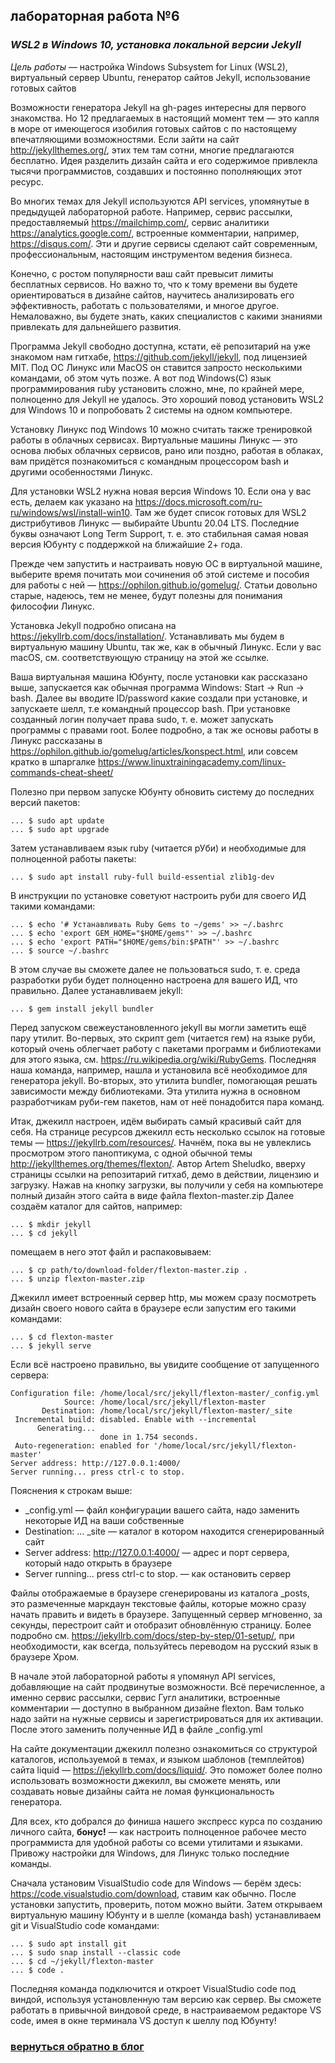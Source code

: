 ## лабораторная работа №6

### *WSL2 в Windows 10, установка локальной версии Jekyll*

*Цель работы* — настройка Windows Subsystem for Linux (WSL2), виртуальный сервер
Ubuntu, генератор сайтов Jekyll, использование готовых сайтов

Возможности генератора Jekyll на gh-pages интересны для первого
знакомства. Но 12 предлагаемых в настоящий момент тем — это капля
в море от имеющегося изобилия готовых сайтов с по настоящему
впечатляющими возможностями. Если зайти на сайт <http://jekyllthemes.org/>,
этих тем там сотни, многие предлагаются бесплатно. Идея разделить
дизайн сайта и его содержимое привлекла тысячи программистов,
создавших и постоянно пополняющих этот ресурс.

Во многих темах для Jekyll используются API services, упомянутые в предыдущей
лабораторной работе. Например, сервис рассылки, предоставляемый
<https://mailchimp.com/>, сервис аналитики <https://analytics.google.com/>, встроенные
комментарии, например, <https://disqus.com/>. Эти и другие сервисы сделают
сайт современным, профессиональным, настоящим инструментом ведения
бизнеса.

Конечно, с ростом популярности ваш сайт превысит лимиты бесплатных
сервисов. Но важно то, что к тому времени вы будете ориентироваться в
дизайне сайтов, научитесь анализировать его эффективность, работать
с пользователями, и многое другое. Немаловажно, вы будете знать,
каких специалистов с какими знаниями привлекать для дальнейшего
развития.

Программа Jekyll свободно доступна, кстати, её репозитарий на уже
знакомом нам  гитхабе, <https://github.com/jekyll/jekyll>, под лицензией MIT.  Под ОС
Линукс или MacOS он ставится запросто несколькими командами, об этом
чуть позже. А вот под Windows(C) язык программирования ruby установить
сложно, мне, по крайней мере, полноценно для Jekyll не удалось. Это
хороший повод установить WSL2 для Windows 10 и попробовать 2 системы на
одном компьютере.

Установку  Линукс под Windows 10 можно считать также тренировкой работы
в облачных сервисах. Виртуальные машины Линукс — это основа любых
облачных сервисов, рано или поздно, работая в облаках, вам придётся
познакомиться с командным процессором bash и другими особенностями
Линукс.

Для установки WSL2 нужна новая версия Windows 10. Если она у вас есть,
делаем как указано на <https://docs.microsoft.com/ru-ru/windows/wsl/install-win10>. Там же будет
список готовых для  WSL2 дистрибутивов Линукс — выбирайте  Ubuntu 20.04
LTS. Последние буквы означают Long Term Support, т. е. это стабильная самая
новая версия Юбунту с поддержкой на ближайшие 2+ года.

Прежде чем запустить и настраивать новую ОС в виртуальной машине,
выберите время почитать мои сочинения	об этой системе и пособия
для работы с ней — <https://ophilon.github.io/gomelug/>. Статьи довольно старые,
надеюсь, тем не менее, будут полезны для понимания философии Линукс.

Установка Jekyll подробно описана на <https://jekyllrb.com/docs/installation/>.
Устанавливать мы будем в виртуальную машину Ubuntu, так же, как в обычный
Линукс. Если у вас macOS, см. соответствующую страницу на этой же ссылке.

Ваша виртуальная машина Юбунту, после установки как рассказано выше,
запускается как обычная программа Windows: Start → Run → bash. Далее вы вводите
ID/password какие создали при установке, и запускаете шелл, т.е командный
процессор bash. При установке созданный логин получает права sudo,
т. е. может запускать программы с правами root. Более подробно, а так же
основы работы в Линукс рассказаны в <https://ophilon.github.io/gomelug/articles/konspect.html>,
или совсем кратко в шпаргалке <https://www.linuxtrainingacademy.com/linux-commands-cheat-sheet/>

Полезно при первом запуске Юбунту обновить систему до последних версий пакетов:

    ... $ sudo apt update
    ... $ sudo apt upgrade

Затем устанавливаем язык ruby (читается рУби) и необходимые для полноценной работы пакеты:

    ... $ sudo apt install ruby-full build-essential zlib1g-dev

В инструкции по установке советуют настроить руби для своего ИД такими командами:

    ... $ echo '# Устанавливать Ruby Gems to ~/gems' >> ~/.bashrc
    ... $ echo 'export GEM_HOME="$HOME/gems"' >> ~/.bashrc
    ... $ echo 'export PATH="$HOME/gems/bin:$PATH"' >> ~/.bashrc
    ... $ source ~/.bashrc

В этом случае вы сможете далее не пользоваться sudo, т. е. среда
разработки руби будет полноценно настроена для вашего ИД, что
правильно. Далее устанавливаем jekyll:

    ... $ gem install jekyll bundler

Перед запуском свежеустановленного jekyll вы могли заметить ещё пару
утилит. Во-первых, это скрипт gem (читается гем) на языке руби, который
очень облегчает работу с пакетами программ и библиотеками для этого
языка, см. <https://ru.wikipedia.org/wiki/RubyGems>. Последняя наша команда, например,
нашла и установила всё необходимое для генератора jekyll. Во-вторых, это
утилита bundler, помогающая решать зависимости между библиотеками. Эта
утилита нужна в основном разработчикам руби-гем пакетов, нам от
неё понадобится пара команд.

Итак, джекилл настроен, идём выбирать самый красивый сайт для себя. На
странице ресурсов джекилл есть несколько ссылок на готовые темы
— <https://jekyllrb.com/resources/>. Начнём, пока вы не увлеклись просмотром этого
паноптикума, с одной обычной темы <http://jekyllthemes.org/themes/flexton/>. Автор Artem
Sheludko, вверху страницы ссылки на репозитарий гитхаб, демо в действии,
лицензию и загрузку. Нажав на кнопку загрузки, вы получили у себя на
компьютере полный дизайн этого сайта в виде файла flexton-master.zip
Далее создаём каталог для сайтов, например:

    ... $ mkdir jekyll
    ... $ cd jekyll

помещаем в него этот файл и распаковываем:

    ... $ cp path/to/download-folder/flexton-master.zip .
    ... $ unzip flexton-master.zip

Джекилл имеет встроенный сервер http, мы можем сразу посмотреть дизайн
своего нового сайта в браузере если запустим его такими командами:

    ... $ cd flexton-master
    ... $ jekyll serve

Если всё настроено правильно, вы увидите сообщение от запущенного сервера:

    Configuration file: /home/local/src/jekyll/flexton-master/_config.yml
                Source: /home/local/src/jekyll/flexton-master
           Destination: /home/local/src/jekyll/flexton-master/_site
     Incremental build: disabled. Enable with --incremental
          Generating...
                        done in 1.754 seconds.
     Auto-regeneration: enabled for '/home/local/src/jekyll/flexton-master'
    Server address: http://127.0.0.1:4000/
    Server running... press ctrl-c to stop.

Пояснения к строкам выше:

- _config.yml — файл конфигурации вашего сайта, надо заменить некоторые ИД на ваши собственные
- Destination: ... _site — каталог в котором находится сгенерированный сайт
- Server address: <http://127.0.0.1:4000/> — адрес и порт сервера, который надо открыть в браузере
- Server running... press ctrl-c to stop. — как остановить сервер

Файлы отображаемые в браузере сгенерированы из каталога _posts, это
размеченные маркдаун текстовые файлы, которые можно сразу начать
править и видеть в браузере. Запущенный сервер мгновенно, за секунды,
перестроит сайт и отобразит обновлённую страницу. Более подробно
см. <https://jekyllrb.com/docs/step-by-step/01-setup/>, при необходимости, как всегда,
пользуйтесь переводом на русский язык в браузере Хром.

В начале этой лабораторной работы я упомянул API services, добавляющие на
сайт продвинутые возможности. Всё перечисленное, а именно сервис
рассылки, сервис Гугл аналитики, встроенные комментарии — доступно в
выбранном дизайне flexton. Вам только надо зайти на нужные сервисы
и зарегистрироваться для их активации. После этого заменить
полученные ИД в файле _config.yml

На сайте документации джекилл полезно ознакомиться со структурой
каталогов, используемой в темах, и языком шаблонов (темплейтов) сайта
liquid — <https://jekyllrb.com/docs/liquid/>. Это поможет более полно использовать
возможности джекилл, вы сможете менять, или создавать новые дизайны
сайта не ломая функциональность генератора.

Для всех, кто добрался до финиша нашего экспресс курса по
созданию личного сайта, **бонус!** — как настроить полноценное
рабочее место программиста для удобной работы со всеми утилитами
и языками. Привожу настройки для Windows, для Линукс только последние
команды.

Сначала установим VisualStudio code для Windows — берём здесь:
<https://code.visualstudio.com/download>, ставим как обычно. После установки запустить,
проверить, потом можно выйти. Затем открываем виртуальную машину
Юбунту и в шелле (команда bash) устанавливаем git и VisualStudio code командами:

    ... $ sudo apt install git
    ... $ sudo snap install --classic code
    ... $ cd ~/jekyll/flexton-master
    ... $ code .

Последняя команда подключится и откроет VisualStudio code под виндой,
используя установленную там версию как сервер. Вы сможете работать
в привычной виндовой среде, в настраиваемом редакторе VS code, имея
в окне терминала VS доступ к шеллу под Юбунту!

###            **[вернуться обратно в блог](index.md)**